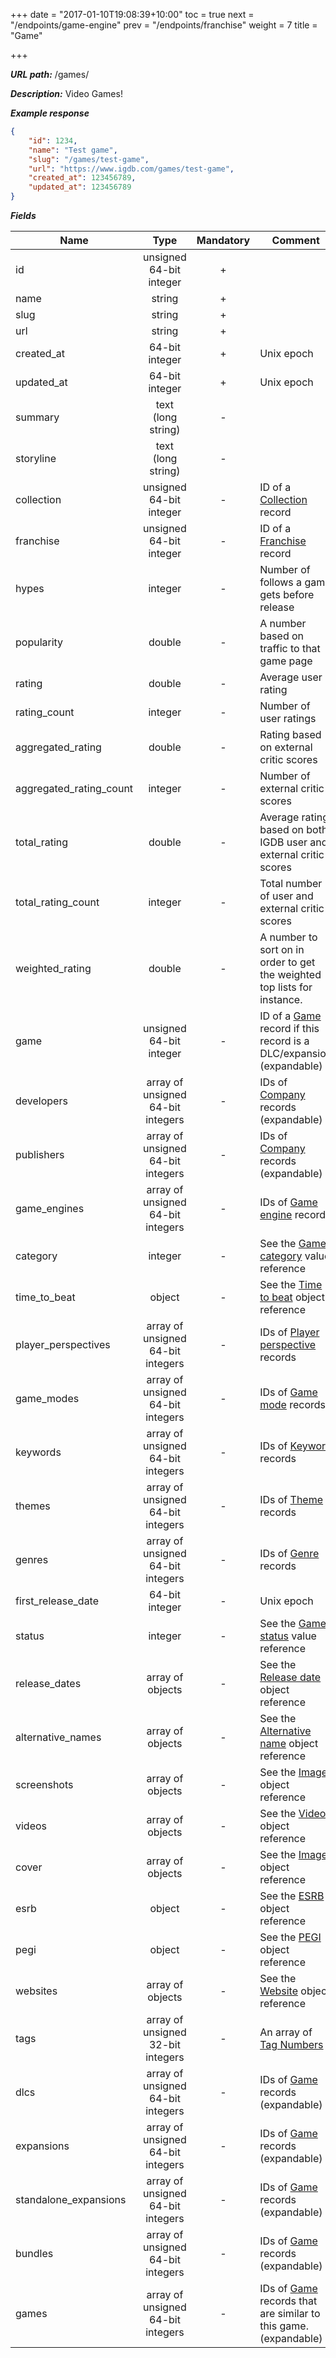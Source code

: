 +++
date = "2017-01-10T19:08:39+10:00"
toc = true
next = "/endpoints/game-engine"
prev = "/endpoints/franchise"
weight = 7
title = "Game"

+++

***URL path:*** /games/

***Description:*** Video Games!

***Example response***

```json
{
    "id": 1234,
    "name": "Test game",
    "slug": "/games/test-game",
    "url": "https://www.igdb.com/games/test-game",
    "created_at": 123456789,
    "updated_at": 123456789
}
```

***Fields***

| Name                | Type                              | Mandatory | Comment |
| ------------------- |:---------------------------------:|:---------:| ------- |
| id                  | unsigned 64-bit integer           |     +     ||
| name                | string                            |     +     ||
| slug                | string                            |     +     ||
| url                 | string                            |     +     ||
| created_at          | 64-bit integer                    |     +     | Unix epoch |
| updated_at          | 64-bit integer                    |     +     | Unix epoch |
| summary             | text (long string)                |     -     ||
| storyline           | text (long string)                |     -     ||
| collection          | unsigned 64-bit integer           |     -     | ID of a [Collection](../collection) record |
| franchise           | unsigned 64-bit integer           |     -     | ID of a [Franchise](../franchise) record |
| hypes               | integer                           |     -     | Number of follows a game gets before release |
| popularity          | double                            |     -     | A number based on traffic to that game page |
| rating              | double                            |     -     | Average user rating |
| rating_count        | integer                           |     -     | Number of user ratings |
| aggregated_rating   | double                            |     -     | Rating based on external critic scores |
| aggregated_rating_count | integer                       |     -     | Number of external critic scores |
| total_rating        | double                            |     -     | Average rating based on both IGDB user and external critic scores |
| total_rating_count  | integer                           |     -     | Total number of user and external critic scores |
| weighted_rating     | double                            |     -     | A number to sort on in order to get the weighted top lists for instance. |
| game                | unsigned 64-bit integer           |     -     | ID of a [Game](../game) record if this record is a DLC/expansion (expandable) |
| developers          | array of unsigned 64-bit integers |     -     | IDs of [Company](../company) records (expandable) |
| publishers          | array of unsigned 64-bit integers |     -     | IDs of [Company](../company) records (expandable) |
| game_engines        | array of unsigned 64-bit integers |     -     | IDs of [Game engine](../game-engine) records |
| category            | integer                           |     -     | See the [Game category](../../enum-fields/game-category) value reference |
| time_to_beat        | object                            |     -     | See the [Time to beat](../../misc-objects/time-to-beat) object reference |
| player_perspectives | array of unsigned 64-bit integers |     -     | IDs of [Player perspective](../player-perspective) records |
| game_modes          | array of unsigned 64-bit integers |     -     | IDs of [Game mode](../game-mode) records |
| keywords            | array of unsigned 64-bit integers |     -     | IDs of [Keyword](../keyword) records |
| themes              | array of unsigned 64-bit integers |     -     | IDs of [Theme](../theme) records |
| genres              | array of unsigned 64-bit integers |     -     | IDs of [Genre](../genre) records |
| first_release_date  | 64-bit integer                    |     -     | Unix epoch |
| status              | integer                           |     -     | See the [Game status](../../enum-fields/game-status) value reference |
| release_dates       | array of objects                  |     -     | See the [Release date](../../misc-objects/release-date) object reference |
| alternative_names   | array of objects                  |     -     | See the [Alternative name](../../misc-objects/alternative-name) object reference |
| screenshots         | array of objects                  |     -     | See the [Image](../../misc-objects/image) object reference |
| videos              | array of objects                  |     -     | See the [Video](../../misc-objects/video) object reference |
| cover               | array of objects                  |     -     | See the [Image](../../misc-objects/image) object reference |
| esrb                | object                            |     -     | See the [ESRB](../../misc-objects/esrb) object reference |
| pegi                | object                            |     -     | See the [PEGI](../../misc-objects/pegi) object reference |
| websites            | array of objects                  |     -     | See the [Website](../../misc-objects/website) object reference |
| tags         | array of unsigned 32-bit integers |     -     | An array of [Tag Numbers](../../misc-objects/tagnumbers)  |
| dlcs          | array of unsigned 64-bit integers |     -     | IDs of [Game](../game) records (expandable) |
| expansions          | array of unsigned 64-bit integers |     -     | IDs of [Game](../game) records (expandable) |
| standalone_expansions          | array of unsigned 64-bit integers |     -     | IDs of [Game](../game) records (expandable) |
| bundles          | array of unsigned 64-bit integers |     -     | IDs of [Game](../game) records (expandable) |
| games          | array of unsigned 64-bit integers |     -     | IDs of [Game](../game) records that are similar to this game. (expandable) |
